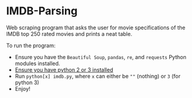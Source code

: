 # IMDB-Parsing
Web scraping program that asks the user for movie specifications of the IMDB top 250 rated movies and prints a neat table.

To run the program:
- Ensure you have the ```Beautiful Soup```, ```pandas```, ```re```, and ```requests``` Python modules installed.
- [Ensure you have python 2 or 3 installed](https://www.python.org/downloads/)
- Run ```python[x] imdb.py```, where ```x``` can either be ```""``` (nothing) or ```3``` (for python 3)
- Enjoy!
